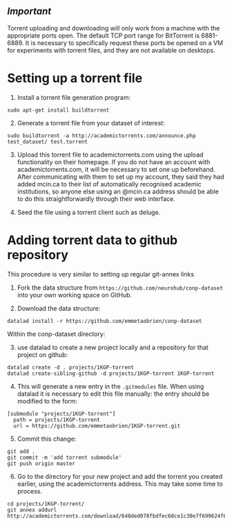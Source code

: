 ## *Important* 

Torrent uploading and downloading will only work from a machine with the appropriate ports open.  The default TCP port range for BitTorrent is 6881-6889.  It is necessary to specifically request these ports be opened on a VM for experiments with torrent files, and they are not available on desktops.


# Setting up a torrent file 

1. Install a torrent file generation program:

```
sudo apt-get install buildtorrent
```

2. Generate a torrent file from your dataset of interest:

```
sudo buildtorrent -a http://academictorrents.com/announce.php test_dataset/ test.torrent
```

3. Upload this torrent file to academictorrents.com using the upload functionality on their homepage.  If you do not have an account with academictorrents.com, it will be necessary to set one up beforehand.  After communicating with them to set up my account, they said they had added mcin.ca to their list of automatically recognised academic institutions, so anyone else using an @mcin.ca address should be able to do this straightforwardly through their web interface.

4. Seed the file using a torrent client such as deluge.


# Adding torrent data to github repository

This procedure is very similar to setting up regular git-annex links

1. Fork the data structure from ```https://github.com/neurohub/conp-dataset``` into your own working space on GitHub.

2. Download the data structure:


```
datalad install -r https://github.com/emmetaobrien/conp-dataset
```

Within the conp-dataset directory:

3. use datalad to create a new project locally and a repository for that project on github:

```
datalad create -d . projects/1KGP-torrent
datalad create-sibling-github -d projects/1KGP-torrent 1KGP-torrent
```

4. This will generate a new entry in the ```.gitmodules``` file.  When using datalad it is necessary to edit this file manually: the entry should be modified to the form:

```
[submodule "projects/1KGP-torrent"]
  path = projects/1KGP-torrent
  url = https://github.com/emmetaobrien/1KGP-torrent.git
```

5. Commit this change:

```
git add .
git commit -m 'add torrent submodule'
git push origin master
```

6. Go to the directory for your new project and add the torrent you created earlier, using the academictorrents address.  This may take some time to process.

```
cd projects/1KGP-torrent/
git annex addurl http://academictorrents.com/download/648ded078fbdfec60ce1c30e7f699624f6b05c7a.torrent
```

